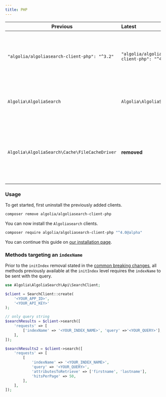 ```yaml
---
title: PHP
---
```


| Previous                                      | Latest                                             | Description                                                                                                                                                                                                                                          |
|-----------------------------------------------|:---------------------------------------------------|:-----------------------------------------------------------------------------------------------------------------------------------------------------------------------------------------------------------------------------------------------------|
| `"algolia/algoliasearch-client-php": "^3.2"`  | `"algolia/algoliasearch-client-php": "^4.0@alpha"` | **During the beta phase**, the clients are available under the package 4.x.x-alpha , you can find a full list [here](https://packagist.org/packages/algolia/algoliasearch-client-php).                                                               |
| `Algolia\AlgoliaSearch`                       | `Algolia\AlgoliaSearch\Api`                        | Exported clients have now the namespace suffixed by `Api`.                                                                                                                                                                                           |
| `Algolia\AlgoliaSearch\Cache\FileCacheDriver` | **removed**                                        | This implementation of the `CacheInterface` is not available anymore in the Client. If you feel the need for it, [please open an issue](https://github.com/algolia/api-clients-automation/issues/new?assignees=&labels=&template=Feature_request.md) |


### Usage

To get started, first uninstall the previously added clients.

```bash
composer remove algolia/algoliasearch-client-php
```

You can now install the `Algoliasearch` clients.

```bash
composer require algolia/algoliasearch-client-php "^4.0@alpha"
```

You can continue this guide on [our installation page](/docs/clients/installation).

### Methods targeting an `indexName`

Prior to the `initIndex` removal stated in the [common breaking changes](/docs/clients/migration-guides/#common-breaking-changes), all methods previously available at the `initIndex` level requires the `indexName` to be sent with the query.

```php
use Algolia\AlgoliaSearch\Api\SearchClient;

$client = SearchClient::create(
    '<YOUR_APP_ID>',
    '<YOUR_API_KEY>'
);

// only query string
$searchResults = $client->search([
    'requests' => [
        ['indexName' => '<YOUR_INDEX_NAME>', 'query' =>'<YOUR_QUERY>'],
    ],
]);

$searchResults2 = $client->search([
    'requests' => [
        [
            'indexName' => '<YOUR_INDEX_NAME>', 
            'query' => '<YOUR_QUERY>',
            'attributesToRetrieve' => ['firstname', 'lastname'],
            'hitsPerPage' => 50,
        ],
    ],
]);
```
